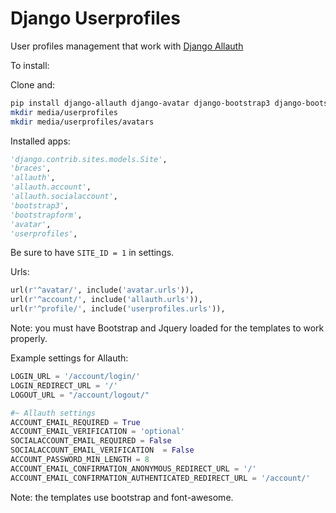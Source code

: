 # Django Userprofiles

User profiles management that work with [Django Allauth](https://github.com/pennersr/django-allauth)

To install:

Clone and:

   ```bash
pip install django-allauth django-avatar django-bootstrap3 django-bootstrap-form django-braces
mkdir media/userprofiles
mkdir media/userprofiles/avatars
  ```
  
Installed apps:

   ```python
'django.contrib.sites.models.Site',
'braces',
'allauth',
'allauth.account',
'allauth.socialaccount',
'bootstrap3',
'bootstrapform',
'avatar',
'userprofiles',
  ```
  
Be sure to have ``SITE_ID = 1`` in settings.

Urls:

   ```python
url(r'^avatar/', include('avatar.urls')),
url(r'^account/', include('allauth.urls')),
url(r'^profile/', include('userprofiles.urls')),
  ```
  
Note: you must have Bootstrap and Jquery loaded for the templates to work properly.

Example settings for Allauth:

   ```python
LOGIN_URL = '/account/login/'
LOGIN_REDIRECT_URL = '/'
LOGOUT_URL = "/account/logout/"

#~ Allauth settings
ACCOUNT_EMAIL_REQUIRED = True
ACCOUNT_EMAIL_VERIFICATION = 'optional'
SOCIALACCOUNT_EMAIL_REQUIRED = False
SOCIALACCOUNT_EMAIL_VERIFICATION  = False
ACCOUNT_PASSWORD_MIN_LENGTH = 8
ACCOUNT_EMAIL_CONFIRMATION_ANONYMOUS_REDIRECT_URL = '/'
ACCOUNT_EMAIL_CONFIRMATION_AUTHENTICATED_REDIRECT_URL = '/account/'
  ```

Note: the templates use bootstrap and font-awesome.